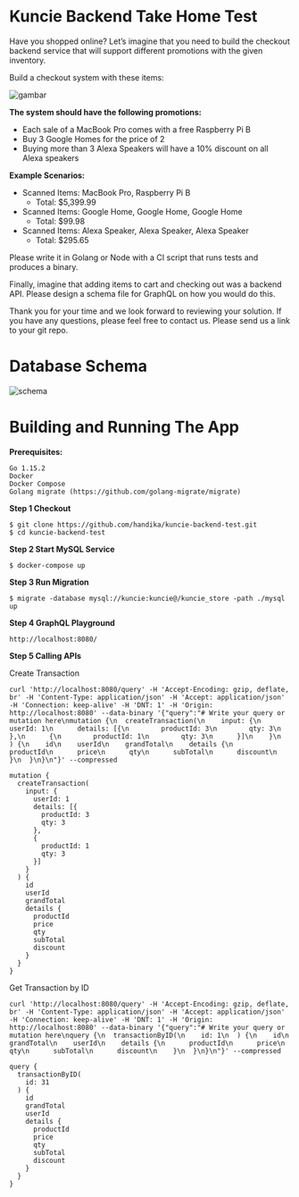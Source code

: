 # Kuncie Backend Take Home Test

Have you shopped online? Let’s imagine that you need to build the checkout backend service that will support different promotions with the given inventory.

Build a checkout system with these items:

![gambar](https://user-images.githubusercontent.com/1314588/136423748-a7aa28b6-2d10-4f06-b604-f0fe011a2678.png)

**The system should have the following promotions:**
- Each sale of a MacBook Pro comes with a free Raspberry Pi B
- Buy 3 Google Homes for the price of 2
- Buying more than 3 Alexa Speakers will have a 10% discount on all Alexa speakers

**Example Scenarios:**
- Scanned Items: MacBook Pro, Raspberry Pi B
  - Total: $5,399.99
- Scanned Items: Google Home, Google Home, Google Home
  - Total: $99.98
- Scanned Items: Alexa Speaker, Alexa Speaker, Alexa Speaker
  - Total: $295.65

Please write it in Golang or Node with a CI script that runs tests and produces a binary.

Finally, imagine that adding items to cart and checking out was a backend API. Please design a schema file for GraphQL on how you would do this.

Thank you for your time and we look forward to reviewing your solution. If you have any questions, please feel free to contact us. Please send us a link to your git repo.

# Database Schema

![schema](https://user-images.githubusercontent.com/1314588/136503808-c7c479d4-2122-4fc6-9fd1-8327a9355ccf.png)

# Building and Running The App

**Prerequisites:**

    Go 1.15.2
    Docker
    Docker Compose
    Golang migrate (https://github.com/golang-migrate/migrate)

**Step 1 Checkout**

```
$ git clone https://github.com/handika/kuncie-backend-test.git
$ cd kuncie-backend-test
```

**Step 2 Start MySQL Service**

```
$ docker-compose up
```

**Step 3 Run Migration**

```
$ migrate -database mysql://kuncie:kuncie@/kuncie_store -path ./mysql up
```
**Step 4 GraphQL Playground**

```
http://localhost:8080/
```

**Step 5 Calling APIs**

Create Transaction

```
curl 'http://localhost:8080/query' -H 'Accept-Encoding: gzip, deflate, br' -H 'Content-Type: application/json' -H 'Accept: application/json' -H 'Connection: keep-alive' -H 'DNT: 1' -H 'Origin: http://localhost:8080' --data-binary '{"query":"# Write your query or mutation here\nmutation {\n  createTransaction(\n    input: {\n      userId: 1\n      details: [{\n        productId: 3\n        qty: 3\n      },\n      {\n        productId: 1\n        qty: 3\n      }]\n    }\n  ) {\n    id\n    userId\n    grandTotal\n    details {\n      productId\n      price\n      qty\n      subTotal\n      discount\n    }\n  }\n}\n"}' --compressed
```

```
mutation {
  createTransaction(
    input: {
      userId: 1
      details: [{
        productId: 3
        qty: 3
      },
      {
        productId: 1
        qty: 3
      }]
    }
  ) {
    id
    userId
    grandTotal
    details {
      productId
      price
      qty
      subTotal
      discount
    }
  }
}

```

Get Transaction by ID

```
curl 'http://localhost:8080/query' -H 'Accept-Encoding: gzip, deflate, br' -H 'Content-Type: application/json' -H 'Accept: application/json' -H 'Connection: keep-alive' -H 'DNT: 1' -H 'Origin: http://localhost:8080' --data-binary '{"query":"# Write your query or mutation here\nquery {\n  transactionByID(\n    id: 1\n  ) {\n    id\n    grandTotal\n    userId\n    details {\n      productId\n      price\n      qty\n      subTotal\n      discount\n    }\n  }\n}\n"}' --compressed
```
```
query {
  transactionByID(
    id: 31
  ) {
    id
    grandTotal
    userId
    details {
      productId
      price
      qty
      subTotal
      discount
    }
  }
}

```
